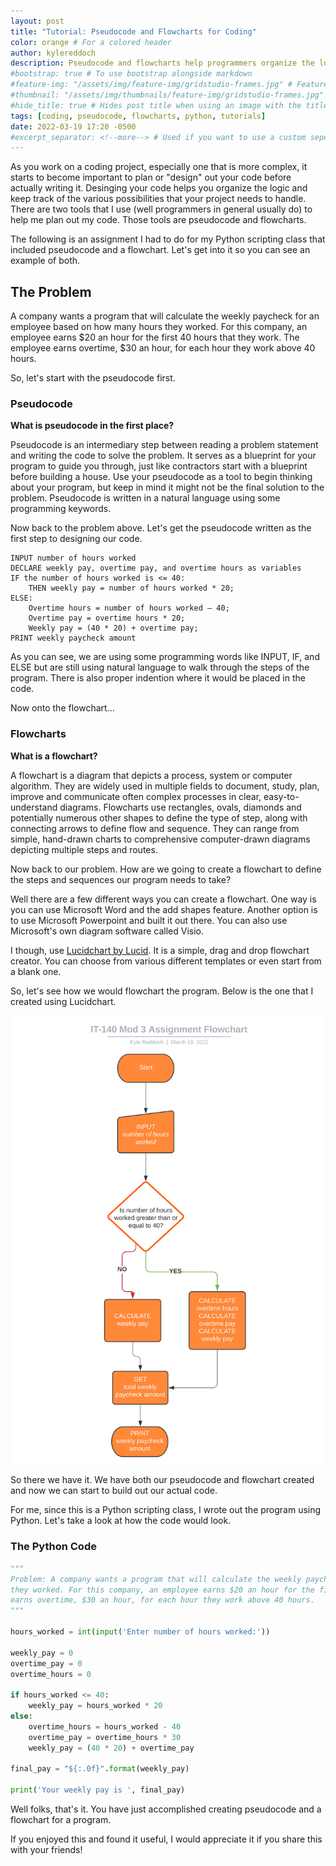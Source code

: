 ```yaml
---
layout: post
title: "Tutorial: Pseudocode and Flowcharts for Coding"
color: orange # For a colored header
author: kylereddoch
description: Pseudocode and flowcharts help programmers organize the logic of thier programs. Let's take a look how to create both with a real world problem.
#bootstrap: true # To use bootstrap alongside markdown
#feature-img: "/assets/img/feature-img/gridstudio-frames.jpg" # Featured image in post header
#thumbnail: "/assets/img/thumbnails/feature-img/gridstudio-frames.jpg" # Thumbnail for post in blog list
#hide_title: true # Hides post title when using an image with the title in it
tags: [coding, pseudocode, flowcharts, python, tutorials]
date: 2022-03-19 17:20 -0500
#excerpt_separator: <!--more--> # Used if you want to use a custom seperator (put the seperator in the post where you want it)
---
```


As you work on a coding project, especially one that is more complex, it starts to become important to plan or "design" out your code before actually writing it. Desinging your code helps you organize the logic and keep track of the various possibilities that your project needs to handle. There are two tools that I use (well programmers in general usually do) to help me plan out my code. Those tools are pseudocode and flowcharts.

The following is an assignment I had to do for my Python scripting class that included pseudocode and a flowchart. Let's get into it so you can see an example of both.

## The Problem

A company wants a program that will calculate the weekly paycheck for an employee based on how many hours they worked. For this company, an employee earns $20 an hour for the first 40 hours that they work. The employee earns overtime, $30 an hour, for each hour they work above 40 hours.

So, let's start with the pseudocode first.

### Pseudocode

**What is pseudocode in the first place?**

Pseudocode is an intermediary step between reading a problem statement and writing the code to solve the problem. It serves as a blueprint for your program to guide you through, just like contractors start with a blueprint before building a house. Use your pseudocode as a tool to begin thinking about your program, but keep in mind it might not be the final solution to the problem. Pseudocode is written in a natural language using some programming keywords.

Now back to the problem above. Let's get the pseudocode written as the first step to designing our code.

```{r, tidy=FALSE, eval=FALSE, highlight=FALSE }
INPUT number of hours worked
DECLARE weekly pay, overtime pay, and overtime hours as variables
IF the number of hours worked is <= 40:
	THEN weekly pay = number of hours worked * 20;
ELSE:
	Overtime hours = number of hours worked – 40;
	Overtime pay = overtime hours * 20;
	Weekly pay = (40 * 20) + overtime pay;
PRINT weekly paycheck amount
```

As you can see, we are using some programming words like INPUT, IF, and ELSE but are still using natural language to walk through the steps of the program. There is also proper indention where it would be placed in the code.

Now onto the flowchart...

### Flowcharts

**What is a flowchart?**

A flowchart is a diagram that depicts a process, system or computer algorithm. They are widely used in multiple fields to document, study, plan, improve and communicate often complex processes in clear, easy-to-understand diagrams. Flowcharts use rectangles, ovals, diamonds and potentially numerous other shapes to define the type of step, along with connecting arrows to define flow and sequence. They can range from simple, hand-drawn charts to comprehensive computer-drawn diagrams depicting multiple steps and routes.

Now back to our problem. How are we going to create a flowchart to define the steps and sequences our program needs to take?

Well there are a few different ways you can create a flowchart. One way is you can use Microsoft Word and the add shapes feature. Another option is to use Microsoft Powerpoint and built it out there. You can also use Microsoft's own diagram software called Visio.

I though, use [Lucidchart by Lucid](https://www.lucidchart.com/pages/). It is a simple, drag and drop flowchart creator. You can choose from various different templates or even start from a blank one.

So, let's see how we would flowchart the program. Below is the one that I created using Lucidchart.

![Flowchart for Weekly Pay Program Senario](/assets/img/flowchart-weekly-pay-program.svg)

So there we have it. We have both our pseudocode and flowchart created and now we can start to build out our actual code.

For me, since this is a Python scripting class, I wrote out the program using Python. Let's take a look at how the code would look.

### The Python Code

``` python
"""
Problem: A company wants a program that will calculate the weekly paycheck for an employee based on how many hours
they worked. For this company, an employee earns $20 an hour for the first 40 hours that t60hey work. The employee
earns overtime, $30 an hour, for each hour they work above 40 hours.
"""

hours_worked = int(input('Enter number of hours worked:'))

weekly_pay = 0
overtime_pay = 0
overtime_hours = 0

if hours_worked <= 40:
    weekly_pay = hours_worked * 20
else:
    overtime_hours = hours_worked - 40
    overtime_pay = overtime_hours * 30
    weekly_pay = (40 * 20) + overtime_pay

final_pay = "${:.0f}".format(weekly_pay)

print('Your weekly pay is ', final_pay)
```

Well folks, that's it. You have just accomplished creating pseudocode and a flowchart for a program.

If you enjoyed this and found it useful, I would appreciate it if you share this with your friends!
